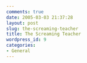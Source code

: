 ```yaml
---
comments: true
date: 2005-03-03 21:37:28
layout: post
slug: the-screaming-teacher
title: The Screaming Teacher
wordpress_id: 9
categories:
- General
---
```


